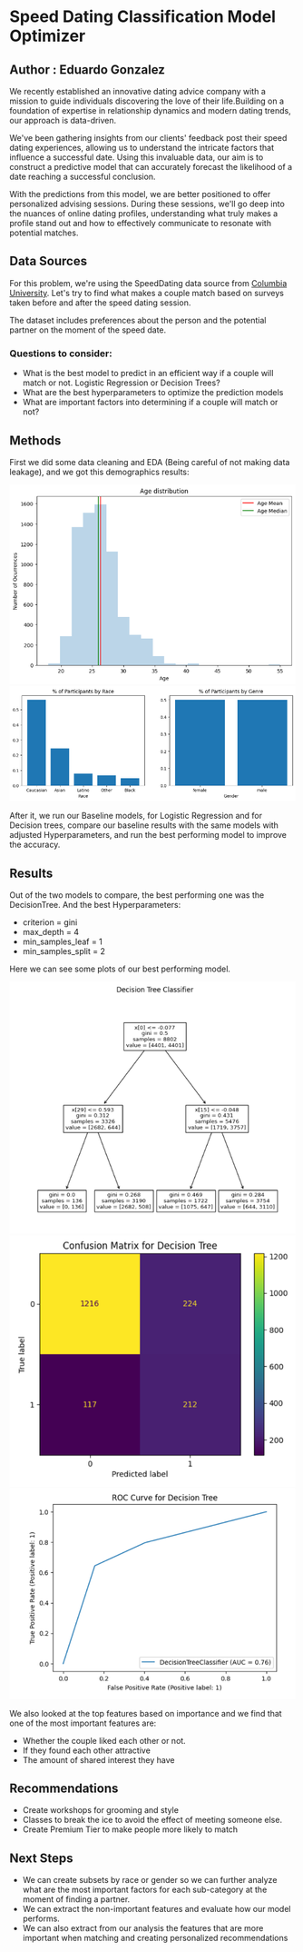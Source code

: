 # Speed Dating Classification Model Optimizer

## Author : Eduardo Gonzalez

We recently established an innovative dating advice company with a mission to guide individuals discovering the love of their life.Building on a foundation of expertise in relationship dynamics and modern dating trends, our approach is data-driven.

We've been gathering insights from our clients' feedback post their speed dating experiences, allowing us to understand the intricate factors that influence a successful date. Using this invaluable data, our aim is to construct a predictive model that can accurately forecast the likelihood of a date reaching a successful conclusion.

With the predictions from this model, we are better positioned to offer personalized advising sessions. During these sessions, we'll go deep into the nuances of online dating profiles, understanding what truly makes a profile stand out and how to effectively communicate to resonate with potential matches.

## Data Sources

For this problem, we're using the SpeedDating data source from [Columbia University](http://www.stat.columbia.edu/~gelman/arm/examples/speed.dating/). Let's try to find what makes a couple match based on surveys taken before and after the speed dating session.

The dataset includes preferences about the person and the potential partner on the moment of the speed date.

### Questions to consider:

* What is the best model to predict in an efficient way if a couple will match or not. Logistic Regression or Decision Trees?
* What are the best hyperparameters to optimize the prediction models
* What are important factors into determining if a couple will match or not?

## Methods

First we did some data cleaning and EDA (Being careful of not making data leakage), and we got this demographics results:

![Age Distribution of our Dataset](/images/age_distribution_dataset.png)
![Gender and Race Distribution Dataset](/images/demographics_dataset.png)

After it, we run our Baseline models, for Logistic Regression and for Decision trees, compare our baseline results with the same models with adjusted Hyperparameters, and run the best performing model to improve the accuracy.

## Results

Out of the two models to compare, the best performing one was the DecisionTree. And the best Hyperparameters:

* criterion = gini
* max_depth = 4
* min_samples_leaf = 1
* min_samples_split = 2

Here we can see some plots of our best performing model.

![Decision Tree](/Images/dt_polynomial.png)
![Confusion Matrix](/Images/cm_polynomial.png)
![ROC Curve](/Images/roc_curve_polynomial.png)

We also looked at the top features based on importance and we find that one of the most important features are:

* Whether the couple liked each other or not.
* If they found each other attractive
* The amount of shared interest they have

## Recommendations

* Create workshops for grooming and style
* Classes to break the ice to avoid the effect of meeting someone else.
* Create Premium Tier to make people more likely to match

## Next Steps

* We can create subsets by race or gender so we can further analyze what are the most important factors for each sub-category at the moment of finding a partner.
* We can extract the non-important features and evaluate how our model performs.
* We can also extract from our analysis the features that are more important when matching and creating personalized recommendations
